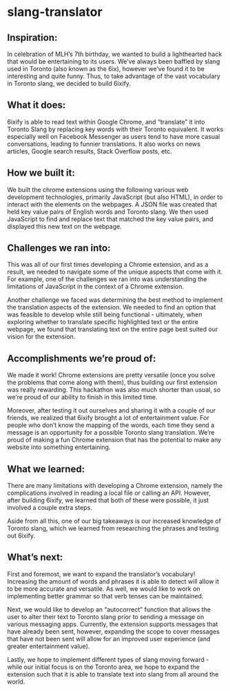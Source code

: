 # slang-translator

## Inspiration:

In celebration of MLH’s 7th birthday, we wanted to build a lighthearted hack that would be entertaining to its users. We’ve always been baffled by slang used in Toronto (also known as the 6ix), however we’ve found it to be interesting and quite funny. Thus, to take advantage of the vast vocabulary in Toronto slang, we decided to build 6ixify.

## What it does:

6ixify is able to read text within Google Chrome, and “translate” it into Toronto Slang by replacing key words with their Toronto equivalent. It works especially well on Facebook Messenger as users tend to have more casual conversations, leading to funnier translations. It also works on news articles, Google search results, Stack Overflow posts, etc.

## How we built it:

We built the chrome extensions using the following various web development technologies, primarily JavaScript (but also HTML), in order to interact with the elements on the webpages. A JSON file was created that held key value pairs of English words and Toronto slang. We then used JavaScript to find and replace text that matched the key value pairs, and displayed this new text on the webpage.

## Challenges we ran into:

This was all of our first times developing a Chrome extension, and as a result, we needed to navigate some of the unique aspects that come with it. For example, one of the challenges we ran into was understanding the limitations of JavaScript in the context of a Chrome extension.

Another challenge we faced was determining the best method to implement the translation aspects of the extension. We needed to find an option that was feasible to develop while still being functional - ultimately, when exploring whether to translate specific highlighted text or the entire webpage, we found that translating text on the entire page best suited our vision for the extension.

## Accomplishments we’re proud of:

We made it work! Chrome extensions are pretty versatile (once you solve the problems that come along with them), thus building our first extension was really rewarding. This hackathon was also much shorter than usual, so we’re proud of our ability to finish in this limited time.

Moreover, after testing it out ourselves and sharing it with a couple of our friends, we realized that 6ixify brought a lot of entertainment value. For people who don’t know the mapping of the words, each time they send a message is an opportunity for a possible Toronto slang translation. We’re proud of making a fun Chrome extension that has the potential to make any website into something entertaining.

## What we learned:

There are many limitations with developing a Chrome extension, namely the complications involved in reading a local file or calling an API. However, after building 6ixify, we learned that both of these were possible, it just involved a couple extra steps.

Aside from all this, one of our big takeaways is our increased knowledge of Toronto slang, which we learned from researching the phrases and testing out 6ixify.

## What’s next:

First and foremost, we want to expand the translator’s vocabulary! Increasing the amount of words and phrases it is able to detect will allow it to be more accurate and versatile. As well, we would like to work on implementing better grammar so that verb tenses can be maintained.

Next, we would like to develop an “autocorrect” function that allows the user to alter their text to Toronto slang prior to sending a message on various messaging apps. Currently, the extension supports messages that have already been sent, however, expanding the scope to cover messages that have not been sent will allow for an improved user experience (and greater entertainment value).

Lastly, we hope to implement different types of slang moving forward - while our initial focus is on the Toronto area, we hope to expand the extension such that it is able to translate text into slang from all around the world.
